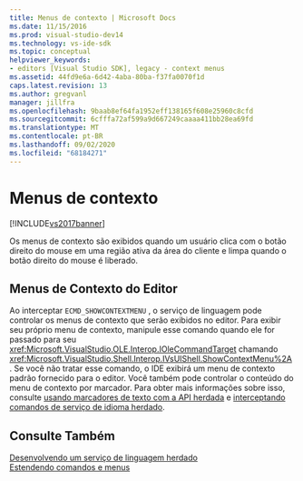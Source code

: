 ```yaml
---
title: Menus de contexto | Microsoft Docs
ms.date: 11/15/2016
ms.prod: visual-studio-dev14
ms.technology: vs-ide-sdk
ms.topic: conceptual
helpviewer_keywords:
- editors [Visual Studio SDK], legacy - context menus
ms.assetid: 44fd9e6a-6d42-4aba-80ba-f37fa0070f1d
caps.latest.revision: 13
ms.author: gregvanl
manager: jillfra
ms.openlocfilehash: 9baab8ef64fa1952eff138165f608e25960c8cfd
ms.sourcegitcommit: 6cfffa72af599a9d667249caaaa411bb28ea69fd
ms.translationtype: MT
ms.contentlocale: pt-BR
ms.lasthandoff: 09/02/2020
ms.locfileid: "68184271"
---
```

# <a name="context-menus"></a>Menus de contexto
[!INCLUDE[vs2017banner](../includes/vs2017banner.md)]

Os menus de contexto são exibidos quando um usuário clica com o botão direito do mouse em uma região ativa da área do cliente e limpa quando o botão direito do mouse é liberado.  
  
## <a name="editor-context-menus"></a>Menus de Contexto do Editor  
 Ao interceptar `ECMD_SHOWCONTEXTMENU` , o serviço de linguagem pode controlar os menus de contexto que serão exibidos no editor. Para exibir seu próprio menu de contexto, manipule esse comando quando ele for passado para seu <xref:Microsoft.VisualStudio.OLE.Interop.IOleCommandTarget> chamando <xref:Microsoft.VisualStudio.Shell.Interop.IVsUIShell.ShowContextMenu%2A> . Se você não tratar esse comando, o IDE exibirá um menu de contexto padrão fornecido para o editor. Você também pode controlar o conteúdo do menu de contexto por marcador. Para obter mais informações sobre isso, consulte [usando marcadores de texto com a API herdada](../extensibility/using-text-markers-with-the-legacy-api.md) e [interceptando comandos de serviço de idioma herdado](../extensibility/internals/intercepting-legacy-language-service-commands.md).  
  
## <a name="see-also"></a>Consulte Também  
 [Desenvolvendo um serviço de linguagem herdado](../extensibility/internals/developing-a-legacy-language-service.md)   
 [Estendendo comandos e menus](../extensibility/extending-menus-and-commands.md)
